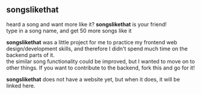 ## songslikethat ##  

heard a song and want more like it? **songslikethat** is your friend!  
type in a song name, and get 50 more songs like it  

**songslikethat** was a little project for me to practice my frontend web design/development skills, and therefore I didn't spend much time on the backend parts of it.  
the similar song functionality could be improved, but I wanted to move on to other things. If you want to contribute to the backend, fork this and go for it!  

**songslikethat** does not have a website yet, but when it does, it will be linked here.
